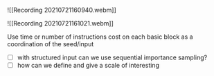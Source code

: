 
![[Recording 20210721160940.webm]]

![[Recording 20210721161021.webm]]

Use time or number of instructions cost on each basic block as a coordination of the seed/input

- [ ] with structured input can we use sequential importance sampling?
- [ ] how can we define and give a scale of interesting
